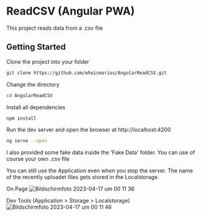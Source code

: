# ReadCSV (Angular PWA)

This project reads data from a .csv file

## Getting Started

Clone the project into your folder
```bash
git clone https://github.com/whoismarios/AngularReadCSV.git
```

Change the directory
```bash
cd AngularReadCSV
```

Install all dependencies
```bash
npm install
```

Run the dev server and open the browser at http://localhost:4200
```bash
ng serve --open
```


I also provided some fake data inside the 'Fake Data' folder.
You can use of course your own .csv file

You can still use the Application even when you stop the server.
The name of the recently uploadet files gets stored in the Localstorage.

On Page
![Bildschirmfoto 2023-04-17 um 00 11 36](https://user-images.githubusercontent.com/103110817/232345511-1080a553-da89-45b4-9e2a-c89f02350c47.png)

Dev Tools (Application > Storage > Localstorage)
![Bildschirmfoto 2023-04-17 um 00 11 46](https://user-images.githubusercontent.com/103110817/232345521-20d64087-5038-41c9-a594-6362b070d6ff.png)




